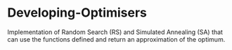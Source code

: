 # Developing-Optimisers
Implementation of Random Search (RS) and Simulated Annealing (SA) that can use the functions defined and return an approximation of the optimum.
